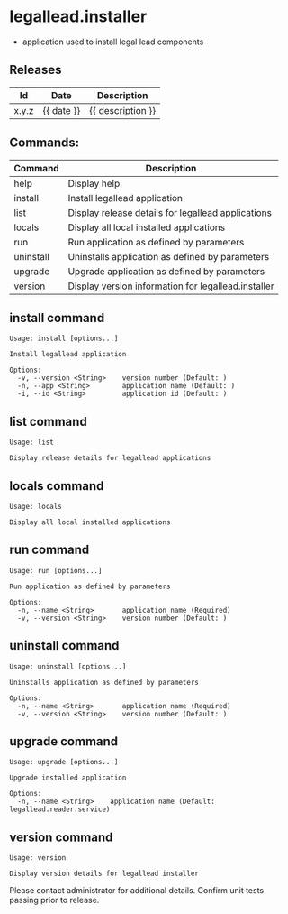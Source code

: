 # legallead.installer
- application used to install legal lead components

## Releases
| Id | Date | Description |  
| --- | --- | --- |
| x.y.z | {{ date }} | {{ description }} |

## Commands:   
| Command | Description |
| --- | --- |
| help | Display help. |
| install |  Install legallead application |
| list | Display release details for legallead applications |
| locals | Display all local installed applications |
| run | Run application as defined by parameters |  
| uninstall | Uninstalls application as defined by parameters |
| upgrade | Upgrade application as defined by parameters |
| version | Display version information for legallead.installer |

## install command

```shell
Usage: install [options...]

Install legallead application

Options:
  -v, --version <String>    version number (Default: )
  -n, --app <String>        application name (Default: )
  -i, --id <String>         application id (Default: )
```   

## list command

```shell
Usage: list

Display release details for legallead applications
```   

## locals command

```shell
Usage: locals

Display all local installed applications
```   

## run command

```shell
Usage: run [options...]

Run application as defined by parameters

Options:
  -n, --name <String>       application name (Required)
  -v, --version <String>    version number (Default: )
```    

## uninstall command

```shell
Usage: uninstall [options...]

Uninstalls application as defined by parameters

Options:
  -n, --name <String>       application name (Required)
  -v, --version <String>    version number (Default: )
```  

## upgrade command

```shell
Usage: upgrade [options...]

Upgrade installed application

Options:
  -n, --name <String>    application name (Default: legallead.reader.service)
```  

## version command

```shell
Usage: version

Display version details for legallead installer
```   

Please contact administrator for additional details.
Confirm unit tests passing prior to release.